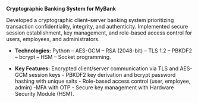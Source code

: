 **Cryptographic Banking System for MyBank**

Developed a cryptographic client–server banking system prioritizing transaction confidentiality, integrity, and authenticity. Implemented secure session establishment, key management, and role-based access control for users, employees, and administrators.

- **Technologies:** Python – AES-GCM – RSA (2048-bit) – TLS 1.2 – PBKDF2 – bcrypt – HSM – Socket programming.

- **Key Features:** Encrypted client/server communication via TLS and AES-GCM session keys - PBKDF2 key derivation and bcrypt password hashing with unique salts - Role-based access control (user, employee, admin) -MFA with OTP - Secure key management with Hardware Security Module (HSM).
